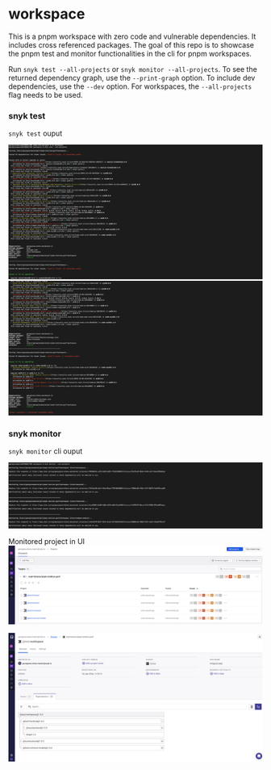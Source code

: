 # workspace

This is a pnpm workspace with zero code and vulnerable dependencies. It includes cross referenced packages.
The goal of this repo is to showcase the pnpm test and monitor functionalities in the cli for pnpm workspaces.

Run `snyk test --all-projects` or `snyk monitor --all-projects`.
To see the returned dependency graph, use the `--print-graph` option.
To include dev dependencies, use the `--dev` option.
For workspaces, the `--all-projects` flag needs to be used.

### snyk test

`snyk test` ouput

![snyk test](../images/workspace/snyk-test.png)
![snyk test(2)](<../images/workspace/snyk-test(2).png>)

### snyk monitor

`snyk monitor` cli ouput

![snyk monitor cli](../images/workspace/snyk-monitor-cli.png)

Monitored project in UI
![snyk monitor UI](../images/workspace/snyk-monitor-ui.png)

![snyk monitor UI depGraph](../images/workspace/snyk-monitor-ui-dep-graph.png)
